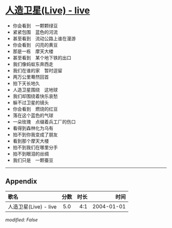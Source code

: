 # [人造卫星(Live) - live](https://music.163.com/song?id=66512)

* 你会看到　一颗颗绿豆
* 紧紧包围　蓝色的河流
* 甚至看到　流动公路上谁在漫游
* 你会看到　闪亮的黄豆
* 那是一栋　摩天大楼
* 甚至看到　某个地下铁的出口
* 我们像蚂蚁东奔西走
* 我们在谁的家　暂时逗留
* 两万公里蓦然回首
* 拍下天长地久
* 人造卫星围绕　这地球
* 我们却围绕着快乐哀愁
* 躲不过卫星的镜头
* 你会看到　燃烧的红豆
* 落在这个蓝色的气球
* 一朵玫瑰　点缀着兵工厂的伤口
* 看得到森林化为乌有
* 拍不到你我变成了朋友
* 看到那个摩天大楼
* 拍不到我们在哪里分手
* 拍不到眼泪的丝绸
* 我们只是　一颗蚕豆


---

## Appendix

|歌名|分数|时长|时间|
|:---|:---:|---:|---:|
|人造卫星(Live) - live|5.0|4:1|2004-01-01

*modified: False*